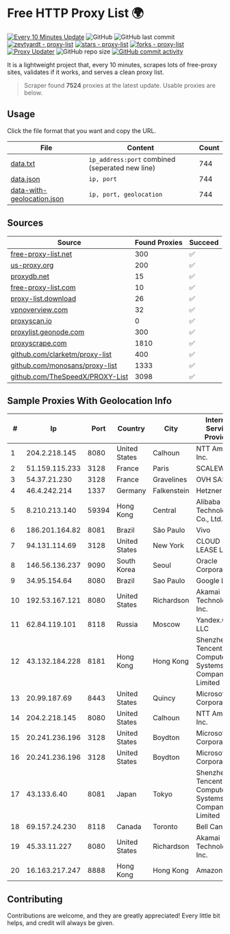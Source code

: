 
# Free HTTP Proxy List 🌍

[![Every 10 Minutes Update](https://github.com/mertguvencli/http-proxy-list/actions/workflows/main.yml/badge.svg?branch=main)](https://github.com/mertguvencli/http-proxy-list/actions/workflows/main.yml)
![GitHub](https://img.shields.io/github/license/mertguvencli/http-proxy-list)
![GitHub last commit](https://img.shields.io/github/last-commit/mertguvencli/http-proxy-list)
[![zevtyardt - proxy-list](https://img.shields.io/static/v1?label=zevtyardt&message=proxy-list&color=blue&logo=github)](https://github.com/zevtyardt/proxy-list "Go to GitHub repo")
[![stars - proxy-list](https://img.shields.io/github/stars/zevtyardt/proxy-list?style=social)](https://github.com/zevtyardt/proxy-list)
[![forks - proxy-list](https://img.shields.io/github/forks/zevtyardt/proxy-list?style=social)](https://github.com/zevtyardt/proxy-list)
[![Proxy Updater](https://github.com/zevtyardt/proxy-list/workflows/Proxy%20Updater/badge.svg)](https://github.com/zevtyardt/proxy-list/actions?query=workflow:"Proxy+Updater")
![GitHub repo size](https://img.shields.io/github/repo-size/zevtyardt/proxy-list)
[![GitHub commit activity](https://img.shields.io/github/commit-activity/m/zevtyardt/proxy-list?logo=commits)](https://github.com/zevtyardt/proxy-list/commits/main)

It is a lightweight project that, every 10 minutes, scrapes lots of free-proxy sites, validates if it works, and serves a clean proxy list.

> Scraper found **7524** proxies at the latest update. Usable proxies are below.

## Usage

Click the file format that you want and copy the URL.

|File|Content|Count|
|----|-------|-----|
|[data.txt](https://raw.githubusercontent.com/mertguvencli/http-proxy-list/main/proxy-list/data.txt)|`ip_address:port` combined (seperated new line)|744|
|[data.json](https://raw.githubusercontent.com/mertguvencli/http-proxy-list/main/proxy-list/data.json)|`ip, port`|744|
|[data-with-geolocation.json](https://raw.githubusercontent.com/mertguvencli/http-proxy-list/main/proxy-list/data-with-geolocation.json)|`ip, port, geolocation`|744|

## Sources

|Source|Found Proxies|Succeed|
|------|-------------|-------|
|[free-proxy-list.net](https://free-proxy-list.net)|300|✅|
|[us-proxy.org](https://www.us-proxy.org)|200|✅|
|[proxydb.net](http://proxydb.net)|15|✅|
|[free-proxy-list.com](https://free-proxy-list.com/?page=&port=&type%5B%5D=http&type%5B%5D=https&up_time=0&search=Search)|10|✅|
|[proxy-list.download](https://www.proxy-list.download/HTTP)|26|✅|
|[vpnoverview.com](https://vpnoverview.com/privacy/anonymous-browsing/free-proxy-servers)|32|✅|
|[proxyscan.io](https://www.proxyscan.io)|0|✅|
|[proxylist.geonode.com](https://proxylist.geonode.com/api/proxy-list?limit=300&page=1&sort_by=lastChecked&sort_type=desc&protocols=http,https)|300|✅|
|[proxyscrape.com](https://api.proxyscrape.com/v2/?request=displayproxies&protocol=http&timeout=10000&country=all&ssl=all&anonymity=all)|1810|✅|
|[github.com/clarketm/proxy-list](https://raw.githubusercontent.com/clarketm/proxy-list/master/proxy-list-raw.txt)|400|✅|
|[github.com/monosans/proxy-list](https://raw.githubusercontent.com/monosans/proxy-list/main/proxies/http.txt)|1333|✅|
|[github.com/TheSpeedX/PROXY-List](https://raw.githubusercontent.com/TheSpeedX/PROXY-List/master/http.txt)|3098|✅|


## Sample Proxies With Geolocation Info

|#|Ip|Port|Country|City|Internet Service Provider|
|-|--|----|-------|----|-------------------------|
|1|204.2.218.145|8080|United States|Calhoun|NTT America, Inc.|
|2|51.159.115.233|3128|France|Paris|SCALEWAY|
|3|54.37.21.230|3128|France|Gravelines|OVH SAS|
|4|46.4.242.214|1337|Germany|Falkenstein|Hetzner|
|5|8.210.213.140|59394|Hong Kong|Central|Alibaba (US) Technology Co., Ltd.|
|6|186.201.164.82|8081|Brazil|São Paulo|Vivo|
|7|94.131.114.69|3128|United States|New York|CLOUD LEASE Ltd|
|8|146.56.136.237|9090|South Korea|Seoul|Oracle Corporation|
|9|34.95.154.64|8080|Brazil|Sao Paulo|Google LLC|
|10|192.53.167.121|8080|United States|Richardson|Akamai Technologies, Inc.|
|11|62.84.119.101|8118|Russia|Moscow|Yandex.Cloud LLC|
|12|43.132.184.228|8181|Hong Kong|Hong Kong|Shenzhen Tencent Computer Systems Company Limited|
|13|20.99.187.69|8443|United States|Quincy|Microsoft Corporation|
|14|204.2.218.145|8080|United States|Calhoun|NTT America, Inc.|
|15|20.241.236.196|3128|United States|Boydton|Microsoft Corporation|
|16|20.241.236.196|3128|United States|Boydton|Microsoft Corporation|
|17|43.133.6.40|8081|Japan|Tokyo|Shenzhen Tencent Computer Systems Company Limited|
|18|69.157.24.230|8118|Canada|Toronto|Bell Canada|
|19|45.33.11.227|8080|United States|Richardson|Akamai Technologies, Inc.|
|20|16.163.217.247|8888|Hong Kong|Hong Kong|Amazon.com|



## Contributing

Contributions are welcome, and they are greatly appreciated! Every
little bit helps, and credit will always be given.

